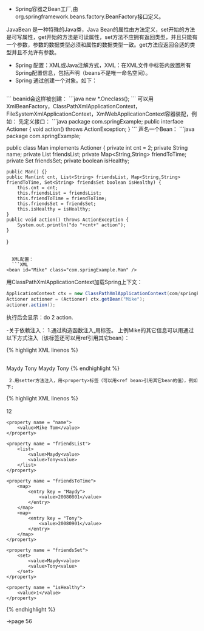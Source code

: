 - Spring容器之Bean工厂,由org.springframework.beans.factory.BeanFactory接口定义。

JavaBean 是一种特殊的Java类，Java Bean的属性由方法定义，set开始的方法是可写属性，get开始的方法是可读属性，set方法不应拥有返回类型，并且只能有一个参数，参数的数据类型必须和属性的数据类型一致。get方法应返回合适的类型并且不允许有参数。

- Spring 配置：XML或Java注解方式，XML：在XML文件中<beans>标签内放置所有Spring配置信息，包括<bean>声明（beans不是唯一命名空间）。
- Spring 通过<bean>创建一个对象。如下：
  ```XML
<bean id="beanid" class="*.Oneclass" >
```
  beanid会这样被创建：
  ```java
new *.Oneclass();
```
  可以用XmlBeanFactory，ClassPathXmlApplicationContext，FileSystemXmlApplicationContext，XmlWebApplicationContext容器装配，例如： 
  先定义接口：
  ```java
package com.springExample;
public interface Actioner {
	void action() throws ActionException;
}
```
  声名一个Bean：
  ```java
package com.springExample;

public class Man implements Actioner {
	private int cnt = 2;
	private String name;
	private List<String> friendsList;
	private Map<String,String> friendToTime;
	private Set<String> friendsSet;
	private boolean isHealthy;

	public Man() {}
	public Man(int cnt, List<String> friendsList, Map<String,String> friendToTime, Set<String> friendsSet boolean isHealthy) {
		this.cnt = cnt;
		this.friendsList = friendsList;
		this.friendToTime = friendToTime;
		this.friendsSet = friendsSet;
		this.isHealthy = isHealthy;
	}
	public void action() throws ActionException {
		System.out.println("do "+cnt+" action");
	}
}
```

  XML配置：
  ```XML
<bean id="Mike" class="com.springExample.Man" />
```

  用ClassPathXmlApplicationContext加载Spring上下文：
  ```java
ApplicationContext ctx = new ClassPathXmlApplicationContext(com/springExample/spring-Example.xml);
Actioner actioner = (Actioner) ctx.getBean("Mike");
actioner.action();
```
  执行后会显示：do 2 action.
  
  -关于依赖注入：
     1.通过构造函数注入,用<constructor-arg>标签。
     上例Mike的其它信息可以用<constructor-arg>通过以下方式注入（该标签还可以用ref引用其它bean）：

{% highlight XML linenos %}
<bean id="Mike" class="com.springExample.Man">  
   <constructor-arg value="12" index="0" >  
   </constructor-arg>  

   <constructor-arg value="Mike Tom" index="1" >  
   </constructor-arg>  
	 
   <constructor-arg index="2">  
	 <list>  
		<value>Maydy</value>  
		<value>Tony</value>  
	 </list>  
   </constructor-arg>  

   <constructor-arg index="3">  
	   <map>  
		  <entry key="Maydy" value="20010801"></entry>  
		  <entry key="Tony" value="20020901"></entry>  
	   </map>  
   </constructor-arg>  
	 
   <constructor-arg index="4">  
	  <set>  
		 <value>Maydy</value>  
		 <value>Tony</value>  
	  </set>  
   </constructor-arg>  
  
   <constructor-arg index="5" value="1">  
   </constructor-arg>  
</bean>  
{% endhighlight %}

     2.用setter方法注入，用<property>标签（可以用<ref bean>引用其它bean的值），例如下:

{% highlight XML linenos %}
<bean id="Mike" class="com.springExample.Man">  
	<property name = "cnt">  
		<value>12</value>  
	</property>  

	<property name = "name">  
		<value>Mike Tom</value>  
	</property>

	<property name = "friendsList">
		<list>
			<value>Maydy<value>
			<value>Tony<value>
		</list>
	</property>

	<property name = "friendsToTime">
		<map>
			<entry key = "Maydy">
				<value>20080801</value>
			</entry>
		</map>
		<map>
			<entry key = "Tony">
				<value>20080901</value>
			</entry>
		</map>
	</property>

	<property name = "friendsSet">
		<set>
			<value>Maydy<value>
			<value>Tony<value>
		</set>
	</property>

	<property name = "isHealthy">
		<value>1</value>
	</property>
</bean>
{% endhighlight %}

->page 56
